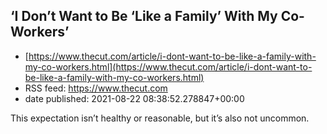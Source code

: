 ## ‘I Don’t Want to Be ‘Like a Family’ With My Co-Workers’
 - [https://www.thecut.com/article/i-dont-want-to-be-like-a-family-with-my-co-workers.html](https://www.thecut.com/article/i-dont-want-to-be-like-a-family-with-my-co-workers.html)
 - RSS feed: https://www.thecut.com
 - date published: 2021-08-22 08:38:52.278847+00:00

This expectation isn’t healthy or reasonable, but it’s also not uncommon.

